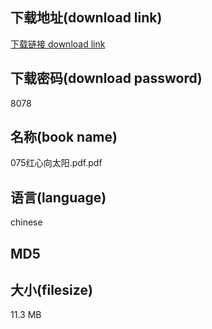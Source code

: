 ## 下载地址(download link)
[下载链接 download link](https://voluble-croquembouche-d321dc.netlify.app/?s=075%E7%BA%A2%E5%BF%83%E5%90%91%E5%A4%AA%E9%98%B3.pdf)

## 下载密码(download password)
8078

## 名称(book name)
075红心向太阳.pdf.pdf

## 语言(language)
chinese

## MD5


## 大小(filesize)
11.3 MB

